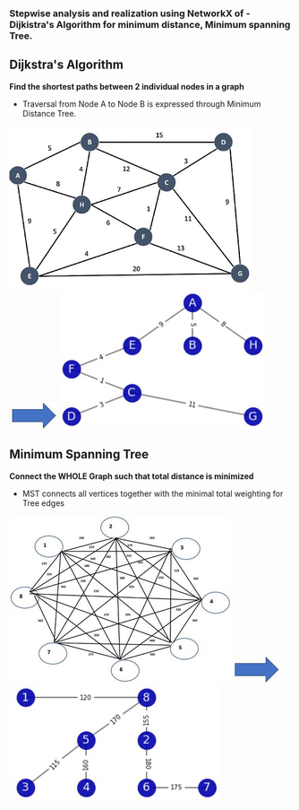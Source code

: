### Stepwise analysis and realization using NetworkX of - Dijkistra's Algorithm for minimum distance, Minimum spanning Tree. 

## Dijkstra's Algorithm
**Find the shortest paths between 2 individual nodes in a graph**
* Traversal from Node A to Node B is expressed through Minimum Distance Tree.
<p float="left">
  <img src="images/problem_graph_Dijkstra.JPG" />
  <img src="images/arrow.JPG" />
  <img src="images/DijkstraDST.JPG" />
</p>

## Minimum Spanning Tree
**Connect the WHOLE Graph such that total distance is minimized**
* MST connects all vertices together with the minimal total weighting for Tree edges
<p float="left">
  <img src="images/problem_graph_MST.jpg" />
  <img src="images/arrow.JPG" />
  <img src="images/mstMST.JPG" />
</p>